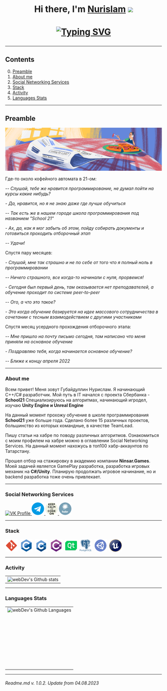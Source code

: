 <h1 align="center">Hi there, I'm <a href="https://vk.com/tonitaga/" target="_blank">Nurislam</a>
<img src="https://github.com/blackcater/blackcater/raw/main/images/Hi.gif" height="32"/></h1>
<h1 align="center"><a href="https://git.io/typing-svg"><img src="https://readme-typing-svg.demolab.com?font=Fira+Code&pause=1000&center=true&width=435&lines=Junior+C%2B%2B+programmer+from+Russia" alt="Typing SVG" /></a>

---

## Contents

0. [Preamble](#preamble)
1. [About me](#about-me)
2. [Social Networking Services](#social-networking-services)
3. [Stack](#stack)
4. [Activity](#activity)
5. [Languages Stats](#languages-stats)

---

## Preamble

![MyBio](/images/1.png)

Где-то около кофейного автомата в 21-ом:

*-- Слушай, тебе же нравится программирование, не думал пойти на курсы какие нибудь?*

*- Да, нравится, но я не знаю даже где лучше обучиться*

*-- Так есть же в нашем городе школа программирования под названием "School 21"*

*- Ах, да, как я мог забыть об этом, пойду собирать документы и готовиться проходить отборочный этап*

*-- Удачи!*

Спустя пару месяцев:

*- Слушай, мне так страшно и не по себе от того что я полный ноль в программировании*

*-- Ничего страшного, все когда-то начинали с нуля, прорвемся!*

*- Сегодня был первый день, там оказывается нет преподавателей, а обучение проходит по системе peer-to-peer*

*-- Ого, а что это такое?*

*- Это когда обучение базируется на идее массового сотрудничества в сочетании с тесным взаимодействием с другими участниками*

Спустя месяц усердного прохождения отборочного этапа:

*-- Мне пришло на почту письмо сегодня, там написано что меня приняли на основное обучение*

*- Поздравляю тебя, когда начинается основное обучение?*

*-- Ближе к концу апреля 2022*

---

### About me

Всем привет! Меня зовут Губайдуллин Нурислам. Я начинающий С++/C# разработчик. Мой путь в IT начался с проекта Сбербанка - **School21**
Специализируюсь на алгоритмах, начинающий игродел, изучаю **Unity Engine и Unreal Engine**

На данный момент прохожу обучение в школе программирования **School21** уже больше года. Сделано более 15 различных проектов, большинство из которых командные, в качестве TeamLead.

Пишу статьи на хабре по поводу различных алгоритмов. Ознакомиться с моим профилем на хабре можно в оглавлении Social Networking Services.
На данный момент нахожусь в топ100 хабр-аккаунтов по Татарстану.

Прошел отбор на стажировку в академию компании **Ninsar.Games**. Моей задачей является GamePlay разработка, разработка игровых механик на **C#/Unity**.
Планирую продолжать игровое начинание, но и backend разработка тоже очень привлекает.

---

### Social Networking Services

<div id="badges">
    <a href="https://vk.com/tonitaga" target="_blank">
      <img src="https://cdn-icons-png.flaticon.com/512/145/145813.png" width="40" height="40" alt="VK Profile" />
    </a>
    <a href="https://t.me/tonitaga" target="_blank">
      <img src="images/telegram.png" width="40" height="40" alt="Telegram"/>
    </a>
    <a href="https://t.me/gubaydullin_nurislam" target="_blank">
      <img src="images/telegram_channel.png" width="40" height="40" alt="Telegram Channel"/>
    </a>
    <a href="https://habr.com/ru/users/tonitaga" target="_blank">
      <img src="images/habr.png" width="40" height="40" alt="Habr Profile"/>
    </a>
</div>

---

### Stack

<div>
  <img src="images/git.png" title="git" alt="git" width="40" height="40"/>&nbsp
  <img src="images/c.png" title="CLanguage" alt="CLanguage" width="40" height="40"/>&nbsp
  <img src="images/c++.png" title="CPlusPlusLanguage" alt="CPlusPlusLanguage" width="40" height="40"/>&nbsp
  <img src="images/csharp.png" title="CSharpLanguage" alt="CSharpLanguage" width="40" height="40"/>&nbsp
  <img src="images/qt.png" title="QtFramework" alt="QtFramework" width="40" height="40"/>&nbsp
  <img src="images/postgresql.png" title="PostgreSql" alt="PostgreSql" width="40" height="40"/>&nbsp
  <img src="images/unity.png" title="UnityEngine" alt="UnityEngine" width="40" height="40"/>&nbsp
  <img src="images/unreal.png" title="UnrealEngine" alt="UnrealEngine" width="40" height="40"/>&nbsp
</div>

---

### Activity

<table>
  <tr>
    <td>
      <img align="left" src="http://github-readme-streak-stats.herokuapp.com?user=tonitaga&theme=dark&background=000000" alt="webDev's Github stats" />
    </td>
  </tr>
</table>

---

### Languages Stats

<table>
  <tr>
    <td>
      <img height="195px" align="right" alt="webDev's Github Languages" src="https://github-readme-stats-sigma-five.vercel.app/api/top-langs/?username=AynurLor&layout=compact&theme=vision-friendly-dark" />
    </td>
  </tr>
</table>

---

###### Readme.md v. 1.0.2. Update from 04.08.2023
